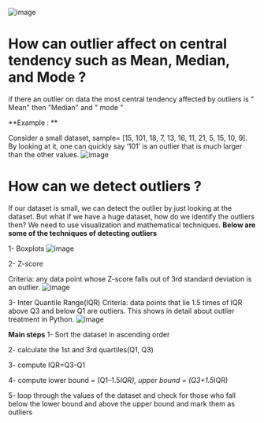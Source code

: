 ![image](https://cdn.analyticsvidhya.com/wp-content/uploads/2019/02/Outliers.jpeg)
# How can outlier affect on central tendency such as Mean, Median, and Mode ?

if there an outlier on data the most central tendency affected by outliers is " Mean" then "Median" and " mode "

**Example : **

Consider a small dataset, sample= [15, 101, 18, 7, 13, 16, 11, 21, 5, 15, 10, 9]. By looking at it, one can quickly say ‘101’ is an outlier that is much larger than the other values.
![image](https://editor.analyticsvidhya.com/uploads/88471with_without_outliers.PNG)

# How can we detect outliers ?
If our dataset is small, we can detect the outlier by just looking at the dataset. But what if we have a huge dataset, how do we identify the outliers then? We need to use visualization and mathematical techniques.
**Below are some of the techniques of detecting outliers**

1- Boxplots
![image](https://www.statology.org/wp-content/uploads/2022/09/outlierbox2.jpg)


2- Z-score

Criteria: any data point whose Z-score falls out of 3rd standard deviation is an outlier.
![image](https://cdn.analyticsvidhya.com/wp-content/uploads/2023/09/image-76.png)

3- Inter Quantile Range(IQR)
Criteria: data points that lie 1.5 times of IQR above Q3 and below Q1 are outliers. This shows in detail about outlier treatment in Python.
![image](https://editor.analyticsvidhya.com/uploads/12311IQR.png)

**Main steps**
1- Sort the dataset in ascending order

2- calculate the 1st and 3rd quartiles(Q1, Q3)

3- compute IQR=Q3-Q1

4- compute lower bound = (Q1–1.5*IQR), upper bound = (Q3+1.5*IQR)

5- loop through the values of the dataset and check for those who fall below the lower bound and above the upper bound and mark them as outliers



